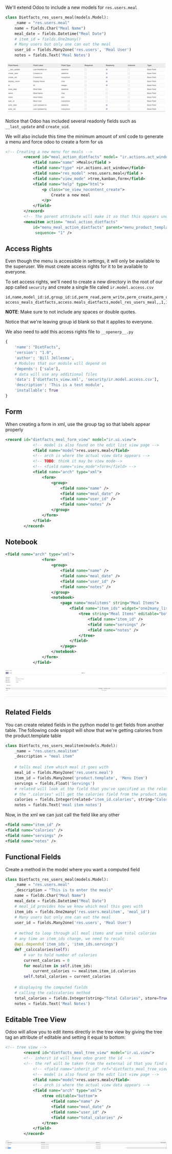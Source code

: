 We'll extend Odoo to include a new models for `res.users.meal`

```py
class Dietfacts_res_users_meal(models.Model):
    _name = "res.users.meal"
    name = fields.Char("Meal Name")
    meal_date = fields.Datetime("Meal Date")
    # item_id = fields.One2many()
    # Many users but only one can eat the meal
    user_id = fields.Many2one('res.users', 'Meal User') 
    notes = fields.Text('Meal Notes')
```

![Odoo Meals Model](./images/meals_model_odoo.png)

Notice that Odoo has included several readonly fields such as `__last_update` and `create_uid`.

We will also include this time the minimum amount of xml code to generate a menu and force odoo to create a form for us

```xml
<!-- Creating a new menu for meals -->
        <record id="meal_action_dietfacts" model= "ir.actions.act_window" >
            <field name="name" >Meals</field >
            <field name="type" >ir.actions.act_window</field>
            <field name="res_model" >res.users.meal</field >
            <field name="view_mode" >tree,kanban,form</field>
            <field name="help" type="html">
                <p class="oe_view_nocontent_create">
                    Create a new meal
                </p>
            </field>
        </record>
        <!-- The parent attribute will make it so that this appears under diet items -->
        <menuitem action= "meal_action_dietfacts"
            id="menu_meal_action_dietfacts" parent="menu_product_template_action_dietfacts"
             sequence= "1" />
```

## Access Rights

Even though the menu is accessible in settings, it will only be available to the superuser. We must create access rights for it to be available to everyone.

To set access rights, we'll need to create a new directory in the root of our app called `security` and create a single file caled `ir.model.access.csv`

```csv
id,name,model_id:id,group_id:id,perm_read,perm_write,perm_create,perm_unlink
access_meals_dietfacts,access.meals_dietfacts,model_res_users_meal,,1,1,1,1

```

**NOTE**: Make sure to not include any spaces or double quotes.

Notice that we're leaving group id blank so that it applies to everyone.

We also need to add this access rights file to `__openerp__.py`

```py
{
    'name': "DietFacts",
    'version': "1.0",
    'author': 'Bill Jellesma',
    # Modules that our module will depend on
    'depends': ['sale'],
    # data will use any additional files
    'data': ['dietfacts_view.xml', 'security/ir.model.access.csv'],
    'description': 'This is a test module',
    'installable': True
}
```

## Form

When creating a form in xml, use the group tag so that labels appear properly

```xml
<record id="dietfacts_meal_form_view" model="ir.ui.view">
            <!-- model is also found on the edit list view page -->
            <field name="model">res.users.meal</field>
            <!-- arch is where the actual view data appears -->
            <!-- TODO: think it may be view mode-->
            <!-- <field name="view_mode">form</field> -->
            <field name="arch" type="xml">
                <form>
                    <group>
                        <field name="name" />
                        <field name="meal_date" />
                        <field name="user_id" />
                        <field name="notes" />
                    </group>
                </form>
            </field>
        </record>
```

## Notebook

```xml
<field name="arch" type="xml">
                <form>
                    <group>
                        <field name="name" />
                        <field name="meal_date" />
                        <field name="user_id" />
                        <field name="notes" />
                    </group>
                    <notebook>
                        <page name="mealitems" string="Meal Items">
                            <field name="item_ids" widget="one2many_list">
                                <tree string="Meal Items" editable="bottom">
                                    <field name="item_id" />
                                    <field name="servings" />
                                    <field name="notes" />
                                </tree>
                            </field>
                        </page>
                    </notebook>
                </form>
            </field>
```

![Notebook](./images/notebook.png)

## Related Fields

You can create related fields in the python model to get fields from another table. The following code snippit will show that we're getting calories from the product.template table

```py
class Dietfacts_res_users_mealitem(models.Model):
    _name = "res.users.mealitem"
    _description = "meal item"

    # tells meal item which meal it goes with
    meal_id = fields.Many2one('res.users.meal')
    item_id = fields.Many2one('product.template', 'Menu Item')
    servings = fields.Float('Servings')
    # related will look at the field that you've specified as the relation (item id is a many2one) and see that it links to product.template
    # the ".calories" will get the calories field from the product.template table
    calories = fields.Integer(related="item_id.calories", string="Calories Per Serving", store=True, readonly=True)
    notes = fields.Text('meal item notes')
```

Now, in the xml we can just call the field like any other

```xml
<field name="item_id" />
<field name="calories" />
<field name="servings" />
<field name="notes" />
```

## Functional Fields

Create a method in the model where you want a computed field

```py
class Dietfacts_res_users_meal(models.Model):
    _name = "res.users.meal"
    _description = "This is to enter the meals"
    name = fields.Char("Meal Name")
    meal_date = fields.Datetime("Meal Date")
    # meal_id provides how we know which meal this goes with
    item_ids = fields.One2many('res.users.mealitem', 'meal_id')
    # Many users but only one can eat the meal
    user_id = fields.Many2one('res.users', 'Meal User') 

    # method to loop through all meal items and sum total calories
    # any time an item_ids change, we need to recalc
    @api.depends('item_ids', 'item_ids.servings')
    def _calccalories(self):
        # var to hold number of calories
        current_calories = 0 
        for mealitem in self.item_ids:
            current_calories += mealitem.item_id.calories
        self.total_calories = current_calories

    # displaying the computed fields
    # calling the calccalories method
    total_calories = fields.Integer(string="Total Calories", store=True, compute="_calccalories")
    notes = fields.Text('Meal Notes')
```

## Editable Tree View

Odoo will allow you to edit items directly in the tree view by giving the tree tag an attribute of editable and setting it equal to bottom:

```xml
<!-- tree view -->
        <record id="dietfacts_meal_tree_view" model="ir.ui.view">
        <!-- inherit id will have odoo grant the id -->
        <!-- the ref will be taken from the external id that you find on the edit view page -->
            <!-- <field name="inherit_id" ref="dietfacts_meal_tree_view"/> -->
            <!-- model is also found on the edit list view page -->
            <field name="model">res.users.meal</field>
            <!-- arch is where the actual view data appears -->
            <field name="arch" type="xml">
                <tree editable="bottom">
                    <field name="name" />
                    <field name="meal_date" />
                    <field name="user_id" />
                    <field name="total_calories" />
                </tree>
            </field>
        </record>
```

![Editable Tree](./images/editable-tree.png)